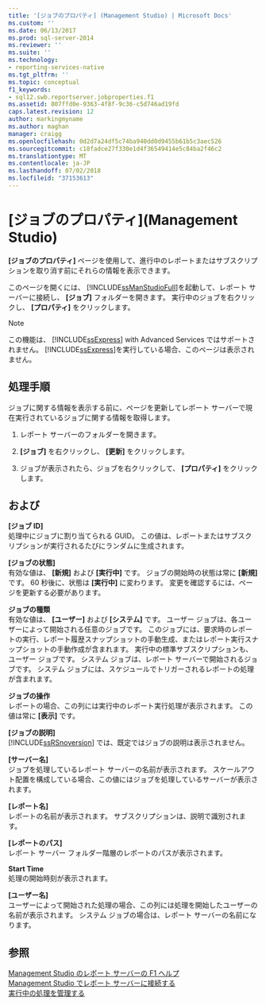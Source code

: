 ```yaml
---
title: '[ジョブのプロパティ] (Management Studio) | Microsoft Docs'
ms.custom: ''
ms.date: 06/13/2017
ms.prod: sql-server-2014
ms.reviewer: ''
ms.suite: ''
ms.technology:
- reporting-services-native
ms.tgt_pltfrm: ''
ms.topic: conceptual
f1_keywords:
- sql12.swb.reportserver.jobproperties.f1
ms.assetid: 807ffd0e-9363-4f8f-9c36-c5d746ad19fd
caps.latest.revision: 12
author: markingmyname
ms.author: maghan
manager: craigg
ms.openlocfilehash: 0d2d7a24df5c74ba940dd0d9455b61b5c3aec526
ms.sourcegitcommit: c18fadce27f330e1d4f36549414e5c84ba2f46c2
ms.translationtype: MT
ms.contentlocale: ja-JP
ms.lasthandoff: 07/02/2018
ms.locfileid: "37153613"
---
```

# <a name="job-properties-management-studio"></a>[ジョブのプロパティ]\(Management Studio)
  **[ジョブのプロパティ]** ページを使用して、進行中のレポートまたはサブスクリプションを取り消す前にそれらの情報を表示できます。  
  
 このページを開くには、 [!INCLUDE[ssManStudioFull](../../includes/ssmanstudiofull-md.md)]を起動して、レポート サーバーに接続し、 **[ジョブ]** フォルダーを開きます。 実行中のジョブを右クリックし、 **[プロパティ]** をクリックします。  
  
> [!NOTE]  
>  この機能は、 [!INCLUDE[ssExpress](../../includes/ssexpress-md.md)] with Advanced Services ではサポートされません。 [!INCLUDE[ssExpress](../../includes/ssexpress-md.md)]を実行している場合、このページは表示されません。  
  
## <a name="tasks"></a>処理手順  
 ジョブに関する情報を表示する前に、ページを更新してレポート サーバーで現在実行されているジョブに関する情報を取得します。  
  
1.  レポート サーバーのフォルダーを開きます。  
  
2.  **[ジョブ]** を右クリックし、 **[更新]** をクリックします。  
  
3.  ジョブが表示されたら、ジョブを右クリックして、 **[プロパティ]** をクリックします。  
  
## <a name="options"></a>および  
 **[ジョブ ID]**  
 処理中にジョブに割り当てられる GUID。 この値は、レポートまたはサブスクリプションが実行されるたびにランダムに生成されます。  
  
 **[ジョブの状態]**  
 有効な値は、 **[新規]** および **[実行中]** です。 ジョブの開始時の状態は常に **[新規]** です。 60 秒後に、状態は **[実行中]** に変わります。 変更を確認するには、ページを更新する必要があります。  
  
 **ジョブの種類**  
 有効な値は、 **[ユーザー]** および **[システム]** です。 ユーザー ジョブは、各ユーザーによって開始される任意のジョブです。 このジョブには、要求時のレポートの実行、レポート履歴スナップショットの手動生成、またはレポート実行スナップショットの手動作成が含まれます。 実行中の標準サブスクリプションも、ユーザー ジョブです。 システム ジョブは、レポート サーバーで開始されるジョブです。 システム ジョブには、スケジュールでトリガーされるレポートの処理が含まれます。  
  
 **ジョブの操作**  
 レポートの場合、この列には実行中のレポート実行処理が表示されます。 この値は常に **[表示]** です。  
  
 **[ジョブの説明]**  
 [!INCLUDE[ssRSnoversion](../../includes/ssrsnoversion-md.md)] では、既定ではジョブの説明は表示されません。  
  
 **[サーバー名]**  
 ジョブを処理しているレポート サーバーの名前が表示されます。 スケールアウト配置を構成している場合、この値にはジョブを処理しているサーバーが表示されます。  
  
 **[レポート名]**  
 レポートの名前が表示されます。 サブスクリプションは、説明で識別されます。  
  
 **[レポートのパス]**  
 レポート サーバー フォルダー階層のレポートのパスが表示されます。  
  
 **Start Time**  
 処理の開始時刻が表示されます。  
  
 **[ユーザー名]**  
 ユーザーによって開始された処理の場合、この列には処理を開始したユーザーの名前が表示されます。 システム ジョブの場合は、レポート サーバーの名前になります。  
  
## <a name="see-also"></a>参照  
 [Management Studio のレポート サーバーの F1 ヘルプ](report-server-in-management-studio-f1-help.md)   
 [Management Studio でレポート サーバーに接続する](connect-to-a-report-server-in-management-studio.md)   
 [実行中の処理を管理する](../subscriptions/manage-a-running-process.md)  
  
  
